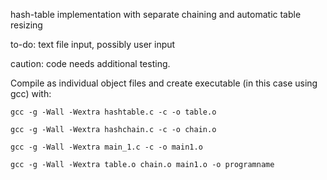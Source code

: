 hash-table implementation with separate chaining and automatic table resizing

to-do: text file input, possibly user input

caution: code needs additional testing.

Compile as individual object files and create executable
(in this case using gcc) with:

    gcc -g -Wall -Wextra hashtable.c -c -o table.o

    gcc -g -Wall -Wextra hashchain.c -c -o chain.o

    gcc -g -Wall -Wextra main_1.c -c -o main1.o

    gcc -g -Wall -Wextra table.o chain.o main1.o -o programname
